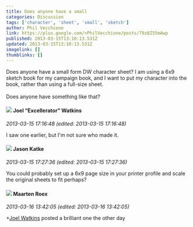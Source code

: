 ```yaml
---
title: Does anyone have a small
categories: Discussion
tags: ['character', 'sheet', 'small', 'sketch']
author: Phil Vecchione
link: https://plus.google.com/+PhilVecchione/posts/79z8Z55mAwp
published: 2013-03-15T13:10:13.531Z
updated: 2013-03-15T13:10:13.531Z
imagelink: []
thumblinks: []
---
```


Does anyone have a small form DW character sheet? I am using a 6x9 sketch book for my campaign book, and I want to put my character into the book, rather than using a full-size sheet. <br /><br />Does anyone have something like that?
<div id='comment z13bzvvw2vf4sztl422ohdib5yyist1be04'>
  <h4><img src='{{site.baseurl}}//images/avatars/107429473095472584968_photo.jpg'> Joel “Excellerator” Watkins</h4>
      <p><cite>2013-03-15 17:16:48 (edited: 2013-03-15 17:16:48)</cite></p>
        <p>I saw one earlier, but I&#39;m not sure who made it.</p>
</div>
        

<div id='comment z13bzvvw2vf4sztl422ohdib5yyist1be04'>
  <h4><img src='{{site.baseurl}}//images/avatars/116402921567830951174_photo.jpg'> Jason Katke</h4>
      <p><cite>2013-03-15 17:27:36 (edited: 2013-03-15 17:27:36)</cite></p>
        <p>You could probably set up a 6x9 page size in your printer profile and scale the original sheets to fit perhaps?</p>
</div>
        

<div id='comment z13bzvvw2vf4sztl422ohdib5yyist1be04'>
  <h4><img src='{{site.baseurl}}//images/avatars/110267478466036838359_photo.jpg'> Maarten Roex</h4>
      <p><cite>2013-03-16 13:42:05 (edited: 2013-03-16 13:42:05)</cite></p>
        <p><span class="proflinkWrapper"><span class="proflinkPrefix">+</span><a class="proflink" href="https://plus.google.com/107429473095472584968" oid="107429473095472584968">Joel Watkins</a></span> posted a brilliant one the other day</p>
</div>
        